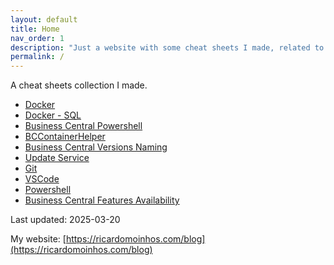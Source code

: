 ```yaml
---
layout: default
title: Home
nav_order: 1
description: "Just a website with some cheat sheets I made, related to Docker, Business Central and others I may find useful."
permalink: /
---
```


A cheat sheets collection I made.

* [Docker](https://ricardopaiva.github.io/cheatsheet/docker-cheat-sheet/)
* [Docker - SQL](https://ricardopaiva.github.io/cheatsheet/docker-sql-cheat-sheet/)
* [Business Central Powershell](https://ricardopaiva.github.io/cheatsheet/business-central-powershell-cheat-sheet/)
* [BCContainerHelper](https://ricardopaiva.github.io/cheatsheet/business-central-bccontainerhelper-cheat-sheet/)
* [Business Central Versions Naming](https://ricardopaiva.github.io/cheatsheet/business-central-versions-naming/)
* [Update Service](https://ricardopaiva.github.io/cheatsheet/update-service/)
* [Git](https://ricardopaiva.github.io/cheatsheet/git-cheat-sheet/)
* [VSCode](https://ricardopaiva.github.io/cheatsheet/vscode-cheat-sheet/)
* [Powershell](https://ricardopaiva.github.io/cheatsheet/powershell-cheat-sheet/)
* [Business Central Features Availability](https://ricardopaiva.github.io/cheatsheet/business-central-features-availability/)

Last updated: 2025-03-20

My website: [https://ricardomoinhos.com/blog](https://ricardomoinhos.com/blog)
